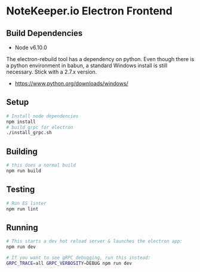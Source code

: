 # NoteKeeper.io Electron Frontend

## Build Dependencies

* Node v6.10.0

The electron-rebuild tool has a dependency on python.  Even though there is a
python environment in babun, a standard Windows install is still necessary.
Stick with a 2.7.x version.

* https://www.python.org/downloads/windows/


## Setup

```sh
# Install node dependencies
npm install
# build grpc for electron
./install_grpc.sh
```

## Building

```sh
# this does a normal build
npm run build
```

## Testing

```sh
# Run ES linter
npm run lint
```

## Running

```sh
# This starts a dev hot reload server & launches the electron app:
npm run dev

# If you want to see gRPC debugging, run this instead:
GRPC_TRACE=all GRPC_VERBOSITY=DEBUG npm run dev
```
